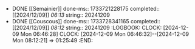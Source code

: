 - DONE [[Semainier]] 
  done-ms:: 1733721228175
  completed:: [[2024/12/09]] *06:13*
  string:: 20241209
- DONE [[Couscous]]
  done-ms:: 1733728341165
  completed:: [[2024/12/09]] *08:12*
  string:: 20241209
  :LOGBOOK:
  CLOCK: [2024-12-09 Mon 06:46:28]
  CLOCK: [2024-12-09 Mon 06:46:32]--[2024-12-09 Mon 08:12:21] =>  01:25:49
  :END: